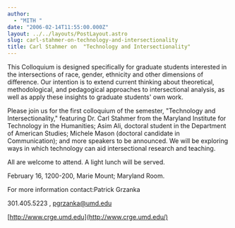 ```yaml
---
author:
  - "MITH "
date: "2006-02-14T11:55:00.000Z"
layout: ../../layouts/PostLayout.astro
slug: carl-stahmer-on-technology-and-intersectionality
title: Carl Stahmer on  "Technology and Intersectionality"
---
```


This Colloquium is designed specifically for graduate students interested in the intersections of race, gender, ethnicity and other dimensions of difference. Our intention is to extend current thinking about theoretical, methodological, and pedagogical approaches to intersectional analysis, as well as apply these insights to graduate students' own work.

Please join us for the first colloquium of the semester, "Technology and Intersectionality," featuring Dr. Carl Stahmer from the Maryland Institute for Technology in the Humanities; Asim Ali, doctoral student in the Department of American Studies; Michele Mason (doctoral candidate in Communication); and more speakers to be announced. We will be exploring ways in which technology can aid intersectional research and teaching.

All are welcome to attend. A light lunch will be served.

February 16, 1200-200, Marie Mount; Maryland Room.

For more information contact:Patrick Grzanka

301.405.5223 , [pgrzanka@umd.edu](mailto:pgrzanka@umd.edu)

[http://www.crge.umd.edu](http://www.crge.umd.edu/)

